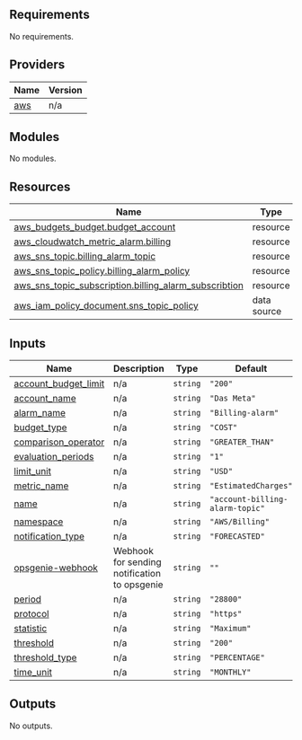 ## Requirements

No requirements.

## Providers

| Name | Version |
|------|---------|
| <a name="provider_aws"></a> [aws](#provider\_aws) | n/a |

## Modules

No modules.

## Resources

| Name | Type |
|------|------|
| [aws_budgets_budget.budget_account](https://registry.terraform.io/providers/hashicorp/aws/latest/docs/resources/budgets_budget) | resource |
| [aws_cloudwatch_metric_alarm.billing](https://registry.terraform.io/providers/hashicorp/aws/latest/docs/resources/cloudwatch_metric_alarm) | resource |
| [aws_sns_topic.billing_alarm_topic](https://registry.terraform.io/providers/hashicorp/aws/latest/docs/resources/sns_topic) | resource |
| [aws_sns_topic_policy.billing_alarm_policy](https://registry.terraform.io/providers/hashicorp/aws/latest/docs/resources/sns_topic_policy) | resource |
| [aws_sns_topic_subscription.billing_alarm_subscribtion](https://registry.terraform.io/providers/hashicorp/aws/latest/docs/resources/sns_topic_subscription) | resource |
| [aws_iam_policy_document.sns_topic_policy](https://registry.terraform.io/providers/hashicorp/aws/latest/docs/data-sources/iam_policy_document) | data source |

## Inputs

| Name | Description | Type | Default | Required |
|------|-------------|------|---------|:--------:|
| <a name="input_account_budget_limit"></a> [account\_budget\_limit](#input\_account\_budget\_limit) | n/a | `string` | `"200"` | no |
| <a name="input_account_name"></a> [account\_name](#input\_account\_name) | n/a | `string` | `"Das Meta"` | no |
| <a name="input_alarm_name"></a> [alarm\_name](#input\_alarm\_name) | n/a | `string` | `"Billing-alarm"` | no |
| <a name="input_budget_type"></a> [budget\_type](#input\_budget\_type) | n/a | `string` | `"COST"` | no |
| <a name="input_comparison_operator"></a> [comparison\_operator](#input\_comparison\_operator) | n/a | `string` | `"GREATER_THAN"` | no |
| <a name="input_evaluation_periods"></a> [evaluation\_periods](#input\_evaluation\_periods) | n/a | `string` | `"1"` | no |
| <a name="input_limit_unit"></a> [limit\_unit](#input\_limit\_unit) | n/a | `string` | `"USD"` | no |
| <a name="input_metric_name"></a> [metric\_name](#input\_metric\_name) | n/a | `string` | `"EstimatedCharges"` | no |
| <a name="input_name"></a> [name](#input\_name) | n/a | `string` | `"account-billing-alarm-topic"` | no |
| <a name="input_namespace"></a> [namespace](#input\_namespace) | n/a | `string` | `"AWS/Billing"` | no |
| <a name="input_notification_type"></a> [notification\_type](#input\_notification\_type) | n/a | `string` | `"FORECASTED"` | no |
| <a name="input_opsgenie-webhook"></a> [opsgenie-webhook](#input\_opsgenie-webhook) | Webhook for sending notification to opsgenie | `string` | `""` | no |
| <a name="input_period"></a> [period](#input\_period) | n/a | `string` | `"28800"` | no |
| <a name="input_protocol"></a> [protocol](#input\_protocol) | n/a | `string` | `"https"` | no |
| <a name="input_statistic"></a> [statistic](#input\_statistic) | n/a | `string` | `"Maximum"` | no |
| <a name="input_threshold"></a> [threshold](#input\_threshold) | n/a | `string` | `"200"` | no |
| <a name="input_threshold_type"></a> [threshold\_type](#input\_threshold\_type) | n/a | `string` | `"PERCENTAGE"` | no |
| <a name="input_time_unit"></a> [time\_unit](#input\_time\_unit) | n/a | `string` | `"MONTHLY"` | no |

## Outputs

No outputs.